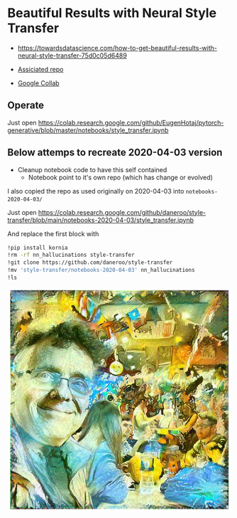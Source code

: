 # Beautiful Results with Neural Style Transfer

- <https://towardsdatascience.com/how-to-get-beautiful-results-with-neural-style-transfer-75d0c05d6489>
- [Assiciated repo](https://github.com/EugenHotaj/pytorch-generative)

- [Google Collab](https://colab.research.google.com/)

## Operate

Just open <https://colab.research.google.com/github/EugenHotaj/pytorch-generative/blob/master/notebooks/style_transfer.ipynb>

## Below attemps to recreate 2020-04-03 version

- Cleanup notebook code to have this self contained
  - Notebook point to it's own repo (which has change or evolved)

I also copied the repo as used originally on 2020-04-03 into `notebooks-2020-04-03/`

Just open <https://colab.research.google.com/github/daneroo/style-transfer/blob/main/notebooks-2020-04-03/style_transfer.ipynb>

And replace the first block with

```bash
!pip install kornia
!rm -rf nn_hallucinations style-transfer
!git clone https://github.com/daneroo/style-transfer 
!mv 'style-transfer/notebooks-2020-04-03' nn_hallucinations
!ls
```

![Example Result](./results/dali-dan-pub-result.png  "Example Result")
